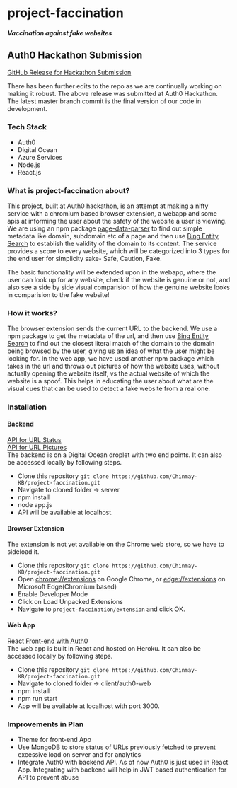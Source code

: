 # project-faccination
##### Vaccination against fake websites
&NewLine;

## Auth0 Hackathon Submission
[GitHub Release for Hackathon Submission](https://github.com/Chinmay-KB/project-faccination/releases/tag/Auth0Hack)

There has been further edits to the repo as we are continually working on making it robust. The above release was submitted at Auth0 Hackathon. The latest master branch commit is the final version of our code in development.

### Tech Stack
* Auth0
* Digital Ocean
* Azure Services
* Node.js
* React.js

### What is project-faccination about?
This project, built at Auth0 hackathon, is an attempt at making a nifty service with a chromium based browser extension, a webapp and some apis at informing the user about the safety of the website a user is viewing. We are using an npm package [page-data-parser](https://www.npmjs.com/package/page-metadata-parser) to find out simple metadata like domain, subdomain etc of a page and then use [Bing Entity Search](https://azure.microsoft.com/en-in/services/cognitive-services/bing-entity-search-api/) to establish the validity of the domain to its content.
The service provides a score to every website, which will be categorized into 3 types for the end user for simplicity sake- Safe, Caution, Fake.

The basic functionality will be extended upon in the webapp, where the user can look up for any website, check if the website is genuine or not, and also see a side by side visual comparision of how the genuine website looks in comparision to the fake website!

### How it works?
The browser extension sends the current URL to the backend. We use a npm package to get the metadata of the url, and then use [Bing Entity Search](https://azure.microsoft.com/en-in/services/cognitive-services/bing-entity-search-api/) to find out the closest literal match of the domain to the domain being browsed by the user, giving us an idea of what the user might be looking for. In the web app, we have used another npm package which takes in the url and throws out pictures of how the website uses, without actually opening the website itself, vs the actual website of which the website is a spoof. This helps in educating the user about what are the visual cues that can be used to detect a fake website from a real one.


### Installation

#### Backend
[API for URL Status](https://antifraudvaccine.tech/urlstatus?url=github.com) 
<br>
[API for URL Pictures](https://antifraudvaccine.tech/urlpic?url=github.com)
<br>
The backend is on a Digital Ocean droplet with two end points. It can also be accessed locally by following steps.
* Clone this repository `git clone https://github.com/Chinmay-KB/project-faccination.git`
* Navigate to cloned folder -> server
* npm install
* node app.js
* API will be available at localhost.


#### Browser Extension
The extension is not yet available on the Chrome web store, so we have to sideload it.
* Clone this repository `git clone https://github.com/Chinmay-KB/project-faccination.git`
* Open [chrome://extensions](chrome://extensions) on Google Chrome, or [edge://extensions](edge://extensions) on Microsoft Edge(Chromium based)
* Enable Developer Mode
* Click on Load Unpacked Extensions
* Navigate to `project-faccination/extension` and click OK.

#### Web App
[React Front-end with Auth0](https://webapp.antifraudvaccine.tech/)
<br>
The web app is built in React and hosted on Heroku. It can also be accessed locally by following steps.
* Clone this repository `git clone https://github.com/Chinmay-KB/project-faccination.git`
* Navigate to cloned folder -> client/auth0-web
* npm install
* npm run start
* App will be available at localhost with port 3000.

### Improvements in Plan
* Theme for front-end App
* Use MongoDB to store status of URLs previously fetched to prevent excessive load on server and for analytics
* Integrate Auth0 with backend API. As of now Auth0 is just used in React App. Integrating with backend will help in JWT based authentication for API to prevent abuse

